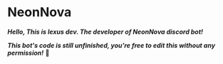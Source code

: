 # NeonNova
***Hello, This is lexus dev. The developer of NeonNova discord bot!***

***This bot's code is still unfinished, you're free to edit this without any permission!*** 🎉
